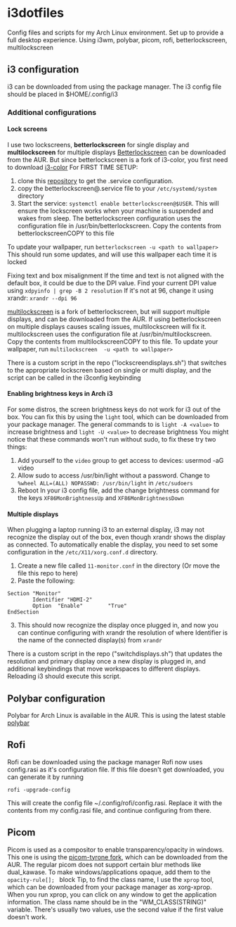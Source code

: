 # i3dotfiles
Config files and scripts for my Arch Linux environment. Set up to provide a full desktop experience. Using i3wm, polybar, picom, rofi, betterlockscreen, multilockscreen 

## i3 configuration
i3 can be downloaded from using the package manager. The i3 config file should be placed in $HOME/.config/i3
### Additional configurations

#### Lock screens
I use two lockscreens, **betterlockscreen** for single display and **multilockscreen** for multiple displays
[Betterlockscreen](https://aur.archlinux.org/packages/betterlockscreen-git/) can be downloaded from the AUR. But since betterlockscreen is a fork of i3-color, you first need to download [i3-color](https://aur.archlinux.org/packages/i3lock-color/)
For FIRST TIME SETUP:
1) clone this [repository](https://github.com/pavanjadhaw/betterlockscreen) to get the .service configuration. 
2) copy the betterlockscreen@.service file to your ```/etc/systemd/system``` directory
3) Start the service: ```systemctl enable betterlockscreen@$USER```. This will ensure the lockscreen works when your machine is suspended and wakes from sleep.
The betterlockscreen configuration uses the configuration file in /usr/bin/betterlockscreen. Copy the contents from betterlockscreenCOPY to this file

To update your wallpaper, run ```betterlockscreen -u <path to wallpaper>```
This should run some updates, and will use this wallpaper each time it is locked

Fixing text and box misalignment
If the time and text is not aligned with the default box, it could be due to the DPI value.
Find your current DPI value using ```xdpyinfo | grep -B 2 resolution```
If it's not at 96, change it using xrandr: ```xrandr --dpi 96```

[multilockscreen](https://aur.archlinux.org/packages/multilockscreen/) is a fork of betterlockscreen, but will support multiple displays, and can be downloaded from the AUR. If using betterlockscreen on multiple displays causes scaling issues, multilockscreen will fix it.
multilockscreen uses the configuration file at /usr/bin/multilockscreen. Copy the contents from multilockscreenCOPY to this file. 
To update your wallpaper, run ```multilockscreen  -u <path to wallpaper>```

There is a custom script in the repo ("lockscreendisplays.sh") that switches to the appropriate lockscreen based on single or multi display, and the script can be called in the i3config keybinding

#### Enabling brightness keys in Arch i3
For some distros, the screen brightness keys do not work for i3 out of the box. You can fix this by using the  ```light``` tool, which can be downloaded from your package manager. The general commands to is  ```light -A <value>``` to increase brightness and ```light -U <value>``` to decrease brightness
You might notice that these commands won't run without sudo, to fix these try two things:
1) Add yourself to the ```video``` group to get access to devices: usermod -aG <user> video
2) Allow sudo to access /usr/bin/light without a password. Change to ```%wheel ALL=(ALL) NOPASSWD: /usr/bin/light``` in ```/etc/sudoers```
3) Reboot
In your i3 config file, add the change brightness command for the keys  ```XF86MonBrightnessUp``` and ```XF86MonBrightnessDown```

#### Multiple displays
When plugging a laptop running i3 to an external display, i3 may not recognize the display out of the box, even though xrandr shows the display as connected. To automatically enable the display, you need to set some configuration in the ```/etc/X11/xorg.conf.d``` directory.
1) Create a new file called ```11-monitor.conf``` in the directory (Or move the file this repo to here)
2) Paste the following:
``` 
Section "Monitor"
        Identifier "HDMI-2"
        Option  "Enable"        "True"
EndSection
```
3) This should now recognize the display once plugged in, and now you can continue configuring with xrandr the resolution of 
where Identifier is the name of the connected display(s) from ```xrandr```

There is a custom script in the repo ("switchdisplays.sh") that updates the resolution and primary display once a new display is plugged in, and additional keybindings that move workspaces to different displays. Reloading i3 should execute this script.

## Polybar configuration
Polybar for Arch Linux is available in the AUR. This is using the latest stable [polybar](https://aur.archlinux.org/packages/polybar/) 

## Rofi
Rofi can be downloaded using the package manager
Rofi now uses config.rasi as it's configuration file. If this file doesn't get downloaded, you can generate it by running
```
rofi -upgrade-config
```
This will create the config file ~/.config/rofi/config.rasi. Replace it with the contents from my config.rasi file, and continue configuring from there.

## Picom
Picom is used as a compositor to enable transparency/opacity in windows. This one is using the [picom-tyrone fork](https://aur.archlinux.org/packages/picom-tryone-git/), which can be downloaded from the AUR. The regular picom does not support certain blur methods like dual_kawase.
To make windows/applications opaque, add them to the ```opacity-rule[]; ``` block
Tip, to find the class name, I use the  ```xprop``` tool, which can be downloaded from your package manager as xorg-xprop. When you run xprop, you can click on any window to get the application information. The class name should be in the "WM_CLASS(STRING)" variable. There's usually two values, use the second value if the first value doesn't work.


